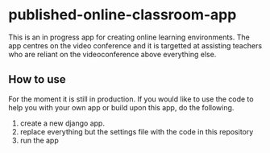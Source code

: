 # published-online-classroom-app

This is an in progress app for creating online learning environments. The app centres on the video conference and it is targetted at assisting teachers who are reliant on the videoconference above everything else. 

## How to use
For the moment it is still in production. If you would like to use the code to help you with your own app or build upon this app, do the following.

1. create a new django app. 
2. replace everything but the settings file with the code in this repository
3. run the app
